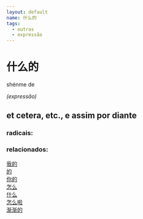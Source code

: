```yaml
--- 
layout: default
name: 什么的 
tags: 
  - outras
  - expressão
--- 
```

# 什么的 
shénme de  
 
*(expressão)*  
## et cetera, etc., e assim por diante 
### radicais: 
### relacionados: 
[我的](/zhengshidu/hsk1/我的)  
[的](/zhengshidu/hsk1/的)  
[你的](/zhengshidu/hsk1/你的)  
[怎么](/zhengshidu/hsk1/怎么)  
[什么](/zhengshidu/hsk1/什么)  
[怎么啦](/zhengshidu/outras/怎么啦)  
[渐渐的](/zhengshidu/hsk4/渐渐的)  
